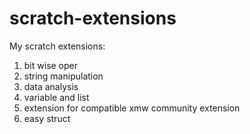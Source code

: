# scratch-extensions
My scratch extensions:
1. bit wise oper
2. string manipulation
3. data analysis
4. variable and list
5. extension for compatible xmw community extension
6. easy struct

